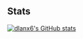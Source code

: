 ## Stats

[![dlanx6's GitHub stats](https://github-readme-stats.vercel.app/api?username=dlanx6&show_icons=true&theme=radical)](https://github.com/anuraghazra/github-readme-stats)

